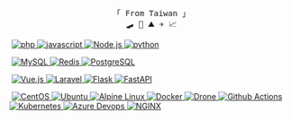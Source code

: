 <p align="center">
  <!-- Organisation  -->
  <samp>
    「 From Taiwan 」
    <br />
    🛹 🌊 ⛰ ✈️ 📈
    <br />
  </samp>
</p>
<!-- <p align="center">
  <img
    width="460"
    src="https://github-readme-stats.vercel.app/api?username=whchi&show_icons=true&theme=calm"
  />
</p> -->
<p>
  <a href="https://github.com/whchi?tab=repositories" target="_blank"
    ><img
      alt=""
      src="https://img.shields.io/badge/-/home/whchi/code$-000000?style=flat-square&logo=Plex&logoColor=white"
  /></a>
  <a href="https://github.com/whchi?tab=repositories" target="_blank"
    ><img
      alt="php"
      src="https://img.shields.io/badge/-php-777BB4?style=flat-square&logo=Php&logoColor=white"
    />
  </a>
  <a href="https://github.com/whchi?tab=repositories" target="_blank"
    ><img
      alt="javascript"
      src="https://img.shields.io/badge/-JavaScript-F7DF1E?style=flat-square&logo=Javascript&logoColor=white"
    />
  </a>
  <a href="https://github.com/whchi?tab=repositories" target="_blank"
    ><img
      alt="Node.js"
      src="https://img.shields.io/badge/-Node.js-339933?style=flat-square&logo=Node.js&logoColor=white"
    />
  </a>
  <a href="https://github.com/whchi?tab=repositories" target="_blank"
    ><img
      alt="python"
      src="https://img.shields.io/badge/-Python-3776AB?style=flat-square&logo=Python&logoColor=white"
    />
  </a>
</p>
<p>
  <a href="https://github.com/whchi?tab=repositories" target="_blank"
    ><img
      alt=""
      src="https://img.shields.io/badge/-/home/whchi/database$-000000?style=flat-square&logo=Plex&logoColor=white"
  /></a>
  <a href="https://github.com/whchi?tab=repositories" target="_blank"
    ><img
      alt="MySQL"
      src="https://img.shields.io/badge/-MySQL-4479A1?style=flat-square&logo=MySQL&logoColor=white"
    />
  </a>
  <a href="https://github.com/whchi?tab=repositories" target="_blank"
    ><img
      alt="Redis"
      src="https://img.shields.io/badge/-Redis-DC382D?style=flat-square&logo=Redis&logoColor=white"
    />
  </a>
  <a href="https://github.com/whchi?tab=repositories" target="_blank"
    ><img
      alt="PostgreSQL"
      src="https://img.shields.io/badge/-PostgreSQL-4169E1?style=flat-square&logo=PostgreSQL&logoColor=white"
    />
  </a>
</p>
<p>
  <a href="https://github.com/whchi?tab=repositories" target="_blank"
    ><img
      alt=""
      src="https://img.shields.io/badge/-/home/whchi/framework$-000000?style=flat-square&logo=Plex&logoColor=white"
  /></a>
  <a href="https://github.com/whchi?tab=repositories" target="_blank"
    ><img
      alt="Vue.js"
      src="https://img.shields.io/badge/-Vue.js-4FC08D?style=flat-square&logo=Vue.js&logoColor=white"
    />
  </a>
  <a href="https://github.com/whchi?tab=repositories" target="_blank"
    ><img
      alt="Laravel"
      src="https://img.shields.io/badge/-Laravel-FF2D20?style=flat-square&logo=Laravel&logoColor=white"
    />
  </a>
  <a href="https://github.com/whchi?tab=repositories" target="_blank"
    ><img
      alt="Flask"
      src="https://img.shields.io/badge/-Flask-000000?style=flat-square&logo=Flask&logoColor=white"
    />
  </a>
  <a href="https://github.com/whchi?tab=repositories" target="_blank"
    ><img
      alt="FastAPI"
      src="https://img.shields.io/badge/-FastAPI-009688?style=flat-square&logo=FastAPI&logoColor=white"
    />
  </a>
</p>

<p>
  <a href="https://github.com/whchi?tab=repositories" target="_blank"
    ><img
      alt=""
      src="https://img.shields.io/badge/-/home/whchi/devops$-000000?style=flat-square&logo=Plex&logoColor=white"
  /></a>
  <a href="https://github.com/whchi?tab=repositories" target="_blank"
    ><img
      alt="CentOS"
      src="https://img.shields.io/badge/-CentOS-262577?style=flat-square&logo=CentOS&logoColor=white"
    />
  </a>
  <a href="https://github.com/whchi?tab=repositories" target="_blank"
    ><img
      alt="Ubuntu"
      src="https://img.shields.io/badge/-Ubuntu-E95420?style=flat-square&logo=Ubuntu&logoColor=white"
    />
  </a>
  <a href="https://github.com/whchi?tab=repositories" target="_blank"
    ><img
      alt="Alpine Linux"
      src="https://img.shields.io/badge/-Alpine%20Linux-0D597F?style=flat-square&logo=Alpine%20Linux&logoColor=white"
    />
  </a>
  <a href="https://github.com/whchi?tab=repositories" target="_blank"
    ><img
      alt="Docker"
      src="https://img.shields.io/badge/-Docker-2496ED?style=flat-square&logo=Docker&logoColor=white"
    />
  </a>
  <a href="https://github.com/whchi?tab=repositories" target="_blank"
    ><img
      alt="Drone"
      src="https://img.shields.io/badge/-Drone-212121?style=flat-square&logo=Drone&logoColor=white"
    />
  </a>
  <a href="https://github.com/whchi?tab=repositories" target="_blank"
    ><img
      alt="Github Actions"
      src="https://img.shields.io/badge/-Github%20Actions-2088FF?style=flat-square&logo=Github%20Actions&logoColor=white"
    />
  </a>
  <a href="https://github.com/whchi?tab=repositories" target="_blank"
    ><img
      alt="Kubernetes"
      src="https://img.shields.io/badge/-Kubernetes-326CE5?style=flat-square&logo=Kubernetes&logoColor=white"
    />
  </a>
  <a href="https://github.com/whchi?tab=repositories" target="_blank"
    ><img
      alt="Azure Devops"
      src="https://img.shields.io/badge/-Azure%20Devops-0078D7?style=flat-square&logo=Azure%20Devops&logoColor=white"
    />
  </a>
  <a href="https://github.com/whchi?tab=repositories" target="_blank"
    ><img
      alt="NGINX"
      src="https://img.shields.io/badge/-NGINX-009639?style=flat-square&logo=NGINX&logoColor=white"
    />
  </a>
</p>
